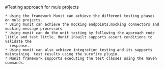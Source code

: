 #Testing approach for mule projects

	* Using the framework Munit can achieve the different testing phases on mule projects.
	* Using munit can achieve the mocking endpoints,mocking connectors and mocking message processors
	* Using munit can do the unit testing by following the approach code little and test little. Munit inbuilt supports assert conditions to validate the 
	  response.
	* Using munit can also achieve integration testing and its supports maintaining  test results using the surefire plugin.
	* Munit framework supports executing the test classes using the maven commands.
